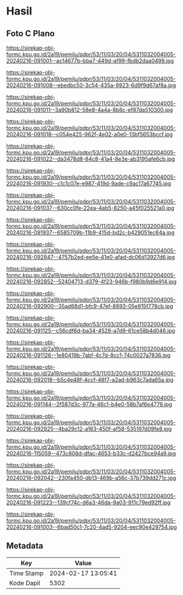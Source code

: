 # Hasil

## Foto C Plano

https://sirekap-obj-formc.kpu.go.id/2a19/pemilu/pdpr/53/11/03/20/04/5311032004005-20240216-091001--ac14677b-bba7-449d-af99-fbdb2daa0499.jpg

https://sirekap-obj-formc.kpu.go.id/2a19/pemilu/pdpr/53/11/03/20/04/5311032004005-20240216-091008--ebedbc50-3c54-435a-9923-6d9f9d67af8a.jpg

https://sirekap-obj-formc.kpu.go.id/2a19/pemilu/pdpr/53/11/03/20/04/5311032004005-20240216-091011--3a90b812-58e8-4a4a-8b8c-ef87da510300.jpg

https://sirekap-obj-formc.kpu.go.id/2a19/pemilu/pdpr/53/11/03/20/04/5311032004005-20240216-091018--c054e425-962f-4e02-a0e0-13bf5653bccf.jpg

https://sirekap-obj-formc.kpu.go.id/2a19/pemilu/pdpr/53/11/03/20/04/5311032004005-20240216-091022--da3478d8-84c8-41a4-8e3e-ab3195afe6cb.jpg

https://sirekap-obj-formc.kpu.go.id/2a19/pemilu/pdpr/53/11/03/20/04/5311032004005-20240216-091930--c1c1c07e-e987-419d-9ade-c9ac17a67745.jpg

https://sirekap-obj-formc.kpu.go.id/2a19/pemilu/pdpr/53/11/03/20/04/5311032004005-20240216-091037--630cc0fe-22ea-4ab5-8250-a45f025521a0.jpg

https://sirekap-obj-formc.kpu.go.id/2a19/pemilu/pdpr/53/11/03/20/04/5311032004005-20240216-091937--6585709b-11b9-415d-bd2c-b429051ec64a.jpg

https://sirekap-obj-formc.kpu.go.id/2a19/pemilu/pdpr/53/11/03/20/04/5311032004005-20240216-092847--4757b2ed-ee5e-41e0-afad-dc06d13927d6.jpg

https://sirekap-obj-formc.kpu.go.id/2a19/pemilu/pdpr/53/11/03/20/04/5311032004005-20240216-092852--52404713-d379-4f23-946b-f980b9d6e914.jpg

https://sirekap-obj-formc.kpu.go.id/2a19/pemilu/pdpr/53/11/03/20/04/5311032004005-20240216-092900--35ad68d1-bfc9-47ef-8893-05e915f778cb.jpg

https://sirekap-obj-formc.kpu.go.id/2a19/pemilu/pdpr/53/11/03/20/04/5311032004005-20240216-091125--c56cdf6d-ba34-4528-a7d9-61ce58b4d046.jpg

https://sirekap-obj-formc.kpu.go.id/2a19/pemilu/pdpr/53/11/03/20/04/5311032004005-20240216-091126--1e80419b-7abf-4c7d-8cc1-74c0027a7836.jpg

https://sirekap-obj-formc.kpu.go.id/2a19/pemilu/pdpr/53/11/03/20/04/5311032004005-20240216-092018--b5c4e48f-4ccf-48f7-a2ad-b963c7ada65a.jpg

https://sirekap-obj-formc.kpu.go.id/2a19/pemilu/pdpr/53/11/03/20/04/5311032004005-20240216-091144--2f587d3c-977a-46c1-b4e0-58b7af6e4776.jpg

https://sirekap-obj-formc.kpu.go.id/2a19/pemilu/pdpr/53/11/03/20/04/5311032004005-20240216-092925--4ba29c12-a163-450f-af58-535197d09fe8.jpg

https://sirekap-obj-formc.kpu.go.id/2a19/pemilu/pdpr/53/11/03/20/04/5311032004005-20240216-115059--473c808d-dfac-4653-b33c-d2427bce94a9.jpg

https://sirekap-obj-formc.kpu.go.id/2a19/pemilu/pdpr/53/11/03/20/04/5311032004005-20240216-092042--230fa450-db13-469b-a56c-37b739dd271c.jpg

https://sirekap-obj-formc.kpu.go.id/2a19/pemilu/pdpr/53/11/03/20/04/5311032004005-20240216-091223--139cf74c-d6a3-46da-9a03-911c79ed92ff.jpg

https://sirekap-obj-formc.kpu.go.id/2a19/pemilu/pdpr/53/11/03/20/04/5311032004005-20240216-091003--6bad50c1-7c20-4ad5-9204-eec90e429754.jpg


## Metadata

| Key        | Value               |
| ---------- | ------------------- |
| Time Stamp | 2024-02-17 13:05:41 |
| Kode Dapil | 5302                |



